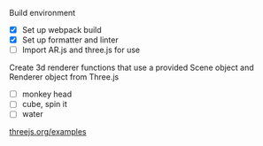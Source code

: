 Build environment
- [x] Set up webpack build
- [x] Set up formatter and linter
- [ ] Import AR.js and three.js for use

Create 3d renderer functions that use a provided Scene object and Renderer object from Three.js
- [ ] monkey head
- [ ] cube, spin it
- [ ] water

[threejs.org/examples](https://threejs.org/examples/)
